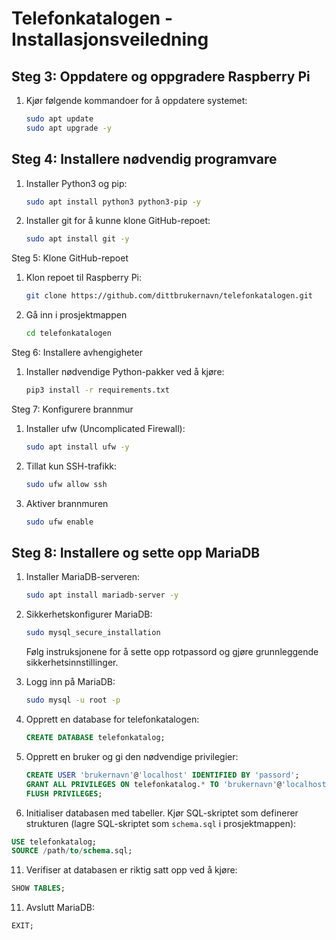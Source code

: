 # Telefonkatalogen - Installasjonsveiledning

## Steg 3: Oppdatere og oppgradere Raspberry Pi

1. Kjør følgende kommandoer for å oppdatere systemet:
   
   ```bash 
   sudo apt update
   sudo apt upgrade -y


## Steg 4: Installere nødvendig programvare
1. Installer Python3 og pip:
   
    ```bash
    sudo apt install python3 python3-pip -y
    
3. Installer git for å kunne klone GitHub-repoet:
   
    ```bash
    sudo apt install git -y

Steg 5: Klone GitHub-repoet
1. Klon repoet til Raspberry Pi:
   
    ```bash
    git clone https://github.com/dittbrukernavn/telefonkatalogen.git
    
3. Gå inn i prosjektmappen
   
   ```bash
   cd telefonkatalogen

Steg 6: Installere avhengigheter
1. Installer nødvendige Python-pakker ved å kjøre:
   
   ```bash
   pip3 install -r requirements.txt

Steg 7: Konfigurere brannmur
1. Installer ufw (Uncomplicated Firewall):
   
   ```bash
   sudo apt install ufw -y
   
3. Tillat kun SSH-trafikk:
   
   ```bash
   sudo ufw allow ssh
   
5. Aktiver brannmuren
   ```bash
   sudo ufw enable


## Steg 8: Installere og sette opp MariaDB

1. Installer MariaDB-serveren:
   
   ```bash
   sudo apt install mariadb-server -y
   ```

3. Sikkerhetskonfigurer MariaDB:
   
   ```bash
   sudo mysql_secure_installation
   ```
   Følg instruksjonene for å sette opp rotpassord og gjøre grunnleggende sikkerhetsinnstillinger.

5. Logg inn på MariaDB:
   
   ```bash
   sudo mysql -u root -p
   ```

7. Opprett en database for telefonkatalogen:
   
   ```sql
   CREATE DATABASE telefonkatalog;
   ```

9. Opprett en bruker og gi den nødvendige privilegier:
    
   ```sql
   CREATE USER 'brukernavn'@'localhost' IDENTIFIED BY 'passord';
   GRANT ALL PRIVILEGES ON telefonkatalog.* TO 'brukernavn'@'localhost';
   FLUSH PRIVILEGES;
   ```

11. Initialiser databasen med tabeller. Kjør SQL-skriptet som definerer strukturen (lagre SQL-skriptet som `schema.sql` i prosjektmappen):
    
   ```sql
   USE telefonkatalog;
   SOURCE /path/to/schema.sql;
   ```

11. Verifiser at databasen er riktig satt opp ved å kjøre:
    
   ```sql
   SHOW TABLES;
   ```

11. Avslutt MariaDB:
    
   ```sql
   EXIT;
   ```








     



